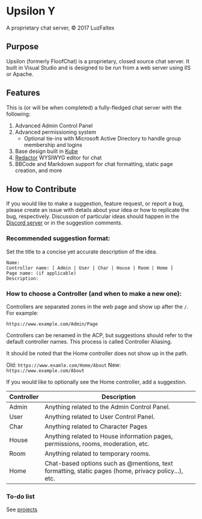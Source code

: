 # Upsilon &upsih;
A proprietary chat server, &copy; 2017 LuzFaltex


## Purpose
Upsilon (formerly FloofChat) is a proprietary, closed source chat server. It built in Visual Studio and is designed to be run from a web server using IIS or Apache.

## Features
This is (or will be when completed) a fully-fledged chat server with the following:

1. Advanced Admin Control Panel
2. Advanced permissioning system
   - Optional tie-ins with Microsoft Active Directory to handle group membership and logins
3. Base design built in [Kube](https://imperavi.com/kube/)
4. [Redactor](https://imperavi.com/redactor/) WYSIWYG editor for chat
5. BBCode and Markdown support for chat formatting, static page creation, and more

## How to Contribute
If you would like to make a suggestion, feature request, or report a bug, please create an issue with details about your idea or how to replicate the bug, respectively. Discussion of particular ideas should happen in the [Discord server](https://discord.gg/PGCpM4q) or in the suggestion comments.

### Recommended suggestion format:
Set the title to a concise yet accurate description of the idea.
```
Name:
Controller name: [ Admin | User | Char | House | Room | Home ]
Page name: (if applicable)
Description:
```
### How to choose a Controller (and when to make a new one):
Controllers are separated zones in the web page and show up after the `/`. For example:

`https://www.example.com/Admin/Page`

Controllers can be renamed in the ACP, but suggestions should refer to the default controller names. This process is called Controller Aliasing. 

It should be noted that the Home controller does not show up in the path.

Old: `https://www.examle.com/Home/About`
New: `https://www.example.com/About`

If you would like to optionally see the Home controller, add a suggestion.

Controller | Description
---------- | ------------
Admin | Anything related to the Admin Control Panel. 
User | Anything related to User Control Panel.
Char | Anything related to Character Pages
House | Anything related to House information pages, permissions, rooms, moderation, etc.
Room | Anything related to temporary rooms.
Home | Chat-based options such as @mentions, text formatting, static pages (home, privacy policy...), etc.


### To-do list
See [projects](https://github.com/LuzFaltex/Upsilon/projects)

